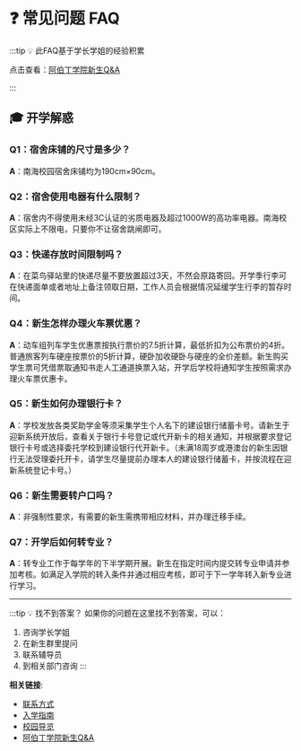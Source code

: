 # ❓ 常见问题 FAQ

:::tip 💡 此FAQ基于学长学姐的经验积累

点击查看：[阿伯丁学院新生Q&A](https://kdocs.cn/l/cpjwa7FhDLec)

:::

## 🎓 开学解惑

### Q1：宿舍床铺的尺寸是多少？

**A**：南海校园宿舍床铺均为190cm×90cm。

### Q2：宿舍使用电器有什么限制？

**A**：宿舍内不得使用未经3C认证的劣质电器及超过1000W的高功率电器。南海校区实际上不限电，只要你不让宿舍跳闸即可。

### Q3：快递存放时间限制吗？

**A**：在菜鸟驿站里的快递尽量不要放置超过3天，不然会原路寄回。开学季行李可在快递面单或者地址上备注领取日期，工作人员会根据情况延缓学生行李的暂存时间。

### Q4：新生怎样办理火车票优惠？

**A**：动车组列车学生优惠票按执行票价的7.5折计算，最低折扣为公布票价的4折。普通旅客列车硬座按票价的5折计算，硬卧加收硬卧与硬座的全价差额。新生购买学生票可凭借票取通知书走人工通道换票入站，开学后学校将通知学生按照需求办理火车票优惠卡。

### Q5：新生如何办理银行卡？

**A**：学校发放各类奖助学金等须采集学生个人名下的建设银行储蓄卡号。请新生于迎新系统开放后，查看关于银行卡号登记或代开新卡的相关通知，并根据要求登记银行卡号或选择委托学校到建设银行代开新卡。（未满18周岁或港澳台的新生因银行无法受理委托开卡，请学生尽量提前办理本人的建设银行储蓄卡，并按流程在迎新系统登记卡号。）

### Q6：新生需要转户口吗？

**A**：非强制性要求，有需要的新生需携带相应材料，并办理迁移手续。

### Q7：开学后如何转专业？

**A**：转专业工作于每学年的下半学期开展。新生在指定时间内提交转专业申请并参加考核。如满足入学院的转入条件并通过相应考核，即可于下一学年转入新专业进行学习。

---

:::tip 💡 找不到答案？
如果你的问题在这里找不到答案，可以：

1. 咨询学长学姐
2. 在新生群里提问
3. 联系辅导员
4. 到相关部门咨询
:::

**相关链接**:

- [联系方式](./contact.md)
- [入学指南](./index.md)
- [校园导览](./campus-tour.md)
- [阿伯丁学院新生Q&A](https://kdocs.cn/l/cpjwa7FhDLec)
